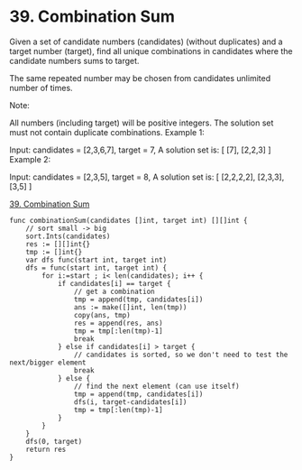 # 39. Combination Sum

Given a set of candidate numbers (candidates) (without duplicates) and a target number (target), find all unique combinations in candidates where the candidate numbers sums to target.

The same repeated number may be chosen from candidates unlimited number of times.

Note:

All numbers (including target) will be positive integers.
The solution set must not contain duplicate combinations.
Example 1:

Input: candidates = [2,3,6,7], target = 7,
A solution set is:
[
  [7],
  [2,2,3]
]
Example 2:

Input: candidates = [2,3,5], target = 8,
A solution set is:
[
  [2,2,2,2],
  [2,3,3],
  [3,5]
]

[39. Combination Sum](https://leetcode.com/problems/combination-sum/)


```golang
func combinationSum(candidates []int, target int) [][]int {
	// sort small -> big
    sort.Ints(candidates)
    res := [][]int{}
    tmp := []int{}
    var dfs func(start int, target int)
    dfs = func(start int, target int) {
        for i:=start ; i< len(candidates); i++ {
            if candidates[i] == target {
            	// get a combination
                tmp = append(tmp, candidates[i])
                ans := make([]int, len(tmp))
                copy(ans, tmp)
                res = append(res, ans)
                tmp = tmp[:len(tmp)-1]
                break
            } else if candidates[i] > target {
            	// candidates is sorted, so we don't need to test the next/bigger element
                break
            } else {
            	// find the next element (can use itself)
                tmp = append(tmp, candidates[i])
                dfs(i, target-candidates[i])
                tmp = tmp[:len(tmp)-1]
            }
        }
    }
    dfs(0, target)
    return res
}
```
